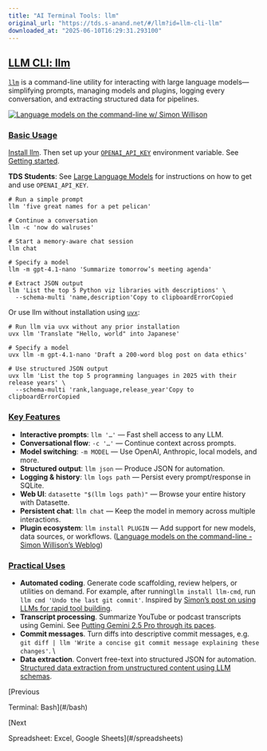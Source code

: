 ```yaml
---
title: "AI Terminal Tools: llm"
original_url: "https://tds.s-anand.net/#/llm?id=llm-cli-llm"
downloaded_at: "2025-06-10T16:29:31.293100"
---
```

[LLM CLI: llm](#/llm?id=llm-cli-llm)
------------------------------------

[`llm`](https://pypi.org/project/llm) is a command-line utility for interacting with large language models—simplifying prompts, managing models and plugins, logging every conversation, and extracting structured data for pipelines.

[![Language models on the command-line w/ Simon Willison](https://i.ytimg.com/vi_webp/QUXQNi6jQ30/sddefault.webp)](https://youtu.be/QUXQNi6jQ30?t=100)

### [Basic Usage](#/llm?id=basic-usage)

[Install llm](https://github.com/simonw/llm#installation). Then set up your [`OPENAI_API_KEY`](https://platform.openai.com/api-keys) environment variable. See [Getting started](https://github.com/simonw/llm?tab=readme-ov-file#getting-started).

**TDS Students**: See [Large Language Models](#/large-language-models) for instructions on how to get and use `OPENAI_API_KEY`.

```
# Run a simple prompt
llm 'five great names for a pet pelican'

# Continue a conversation
llm -c 'now do walruses'

# Start a memory-aware chat session
llm chat

# Specify a model
llm -m gpt-4.1-nano 'Summarize tomorrow’s meeting agenda'

# Extract JSON output
llm 'List the top 5 Python viz libraries with descriptions' \
  --schema-multi 'name,description'Copy to clipboardErrorCopied
```

Or use llm without installation using [`uvx`](#/uv):

```
# Run llm via uvx without any prior installation
uvx llm 'Translate "Hello, world" into Japanese'

# Specify a model
uvx llm -m gpt-4.1-nano 'Draft a 200-word blog post on data ethics'

# Use structured JSON output
uvx llm 'List the top 5 programming languages in 2025 with their release years' \
  --schema-multi 'rank,language,release_year'Copy to clipboardErrorCopied
```

### [Key Features](#/llm?id=key-features)

* **Interactive prompts**: `llm '…'` — Fast shell access to any LLM.
* **Conversational flow**: `-c '…'` — Continue context across prompts.
* **Model switching**: `-m MODEL` — Use OpenAI, Anthropic, local models, and more.
* **Structured output**: `llm json` — Produce JSON for automation.
* **Logging & history**: `llm logs path` — Persist every prompt/response in SQLite.
* **Web UI**: `datasette "$(llm logs path)"` — Browse your entire history with Datasette.
* **Persistent chat**: `llm chat` — Keep the model in memory across multiple interactions.
* **Plugin ecosystem**: `llm install PLUGIN` — Add support for new models, data sources, or workflows. ([Language models on the command-line - Simon Willison’s Weblog](https://simonwillison.net/2024/Jun/17/cli-language-models/?utm_source=chatgpt.com))

### [Practical Uses](#/llm?id=practical-uses)

* **Automated coding**. Generate code scaffolding, review helpers, or utilities on demand. For example, after running`llm install llm-cmd`, run `llm cmd 'Undo the last git commit'`. Inspired by [Simon’s post on using LLMs for rapid tool building](https://simonwillison.net/2025/Mar/11/using-llms-for-code/).
* **Transcript processing**. Summarize YouTube or podcast transcripts using Gemini. See [Putting Gemini 2.5 Pro through its paces](https://www.macstories.net/mac/llm-youtube-transcripts-with-claude-and-gemini-in-shortcuts/).
* **Commit messages**. Turn diffs into descriptive commit messages, e.g. `git diff | llm 'Write a concise git commit message explaining these changes'`. \
* **Data extraction**. Convert free-text into structured JSON for automation. [Structured data extraction from unstructured content using LLM schemas](https://simonwillison.net/2025/Feb/28/llm-schemas/).

[Previous

Terminal: Bash](#/bash)

[Next

Spreadsheet: Excel, Google Sheets](#/spreadsheets)